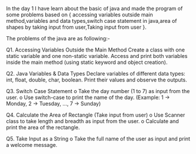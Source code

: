 In the day 1 I have learn about the basic of java and made the program of some problems based on { accessing variables outside main method,variables and data types,switch case statement in java,area of shapes by taking input from user,Taking input from user }.

The problems of the java are as following:-

Q1. Accessing Variables Outside the Main Method Create a class with one static variable and one non-static variable. Access and print both variables inside the main method (using static keyword and object creation).

Q2. Java Variables & Data Types Declare variables of different data types: int, float, double, char, boolean. Print their values and observe the outputs.

Q3. Switch Case Statement o Take the day number (1 to 7) as input from the user. o Use switch-case to print the name of the day. (Example: 1 -> Monday, 2 -> Tuesday, ..., 7 -> Sunday)

Q4. Calculate the Area of Rectangle (Take input from user) o Use Scanner class to take length and breadth as input from the user. o Calculate and print the area of the rectangle.

Q5. Take Input as a String o Take the full name of the user as input and print a welcome message.

